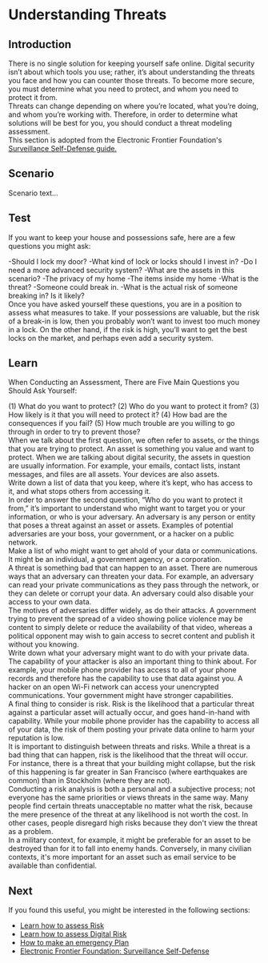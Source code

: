 # Understanding Threats
## Introduction
There is no single solution for keeping yourself safe online. Digital security isn’t about which tools you use; rather, it’s about understanding the threats you face and how you can counter those threats. To become more secure, you must determine what you need to protect, and whom you need to protect it from.
<br>
Threats can change depending on where you’re located, what you’re doing, and whom you’re working with. Therefore, in order to determine what solutions will be best for you, you should conduct a threat modeling assessment.
<br>
This section is adopted from the Electronic Frontier Foundation's [Surveillance Self-Defense guide.](https://ssd.eff.org/en/module/introduction-threat-modeling)


## Scenario
Scenario text...

## Test
If you want to keep your house and possessions safe, here are a few questions you might ask:

-Should I lock my door?
-What kind of lock or locks should I invest in?
-Do I need a more advanced security system?
-What are the assets in this scenario?
  -The privacy of my home
  -The items inside my home
-What is the threat?
  -Someone could break in.
  -What is the actual risk of someone breaking in? Is it likely?
<br>
Once you have asked yourself these questions, you are in a position to assess what measures to take. If your possessions are valuable, but the risk of a break-in is low, then you probably won’t want to invest too much money in a lock. On the other hand, if the risk is high, you’ll want to get the best locks on the market, and perhaps even add a security system.

## Learn

When Conducting an Assessment, There are Five Main Questions you Should Ask Yourself:

(1) What do you want to protect?
(2) Who do you want to protect it from?
(3) How likely is it that you will need to protect it?
(4) How bad are the consequences if you fail?
(5) How much trouble are you willing to go through in order to try to prevent those?
<br>
When we talk about the first question, we often refer to assets, or the things that you are trying to protect. An asset is something you value and want to protect. When we are talking about digital security, the assets in question are usually information. For example, your emails, contact lists, instant messages, and files are all assets. Your devices are also assets.
<br>
Write down a list of data that you keep, where it’s kept, who has access to it, and what stops others from accessing it.
<br>
In order to answer the second question, “Who do you want to protect it from,” it’s important to understand who might want to target you or your information, or who is your adversary. An adversary is any person or entity that poses a threat against an asset or assets. Examples of potential adversaries are your boss, your government, or a hacker on a public network.
<br>
Make a list of who might want to get ahold of your data or communications. It might be an individual, a government agency, or a corporation.
<br>
A threat is something bad that can happen to an asset. There are numerous ways that an adversary can threaten your data. For example, an adversary can read your private communications as they pass through the network, or they can delete or corrupt your data. An adversary could also disable your access to your own data.
<br>
The motives of adversaries differ widely, as do their attacks. A government trying to prevent the spread of a video showing police violence may be content to simply delete or reduce the availability of that video, whereas a political opponent may wish to gain access to secret content and publish it without you knowing.
<br>
Write down what your adversary might want to do with your private data.
<br>
The capability of your attacker is also an important thing to think about. For example, your mobile phone provider has access to all of your phone records and therefore has the capability to use that data against you. A hacker on an open Wi-Fi network can access your unencrypted communications. Your government might have stronger capabilities.
<br>
A final thing to consider is risk. Risk is the likelihood that a particular threat against a particular asset will actually occur, and goes hand-in-hand with capability. While your mobile phone provider has the capability to access all of your data, the risk of them posting your private data online to harm your reputation is low.
<br>
It is important to distinguish between threats and risks. While a threat is a bad thing that can happen, risk is the likelihood that the threat will occur. For instance, there is a threat that your building might collapse, but the risk of this happening is far greater in San Francisco (where earthquakes are common) than in Stockholm (where they are not).
<br>
Conducting a risk analysis is both a personal and a subjective process; not everyone has the same priorities or views threats in the same way. Many people find certain threats unacceptable no matter what the risk, because the mere presence of the threat at any likelihood is not worth the cost. In other cases, people disregard high risks because they don't view the threat as a problem.
<br>
In a military context, for example, it might be preferable for an asset to be destroyed than for it to fall into enemy hands. Conversely, in many civilian contexts, it's more important for an asset such as email service to be available than confidential.


## Next
If you found this useful, you might be interested in the following sections:
* [Learn how to assess Risk](en/topics/practice-2-planning/2-assess-risk/1-intro.md)
* [Learn how to assess Digital Risk](en/topics/practice-2-planning/3-assess-digital-risk/1-intro-hrd.md)
* [How to make an emergency Plan](en/topics/practice-2-planning/4-emergency-plan/1-intro.md)
 * [Electronic Frontier Foundation: Surveillance Self-Defense](https://ssd.eff.org/en/module/introduction-threat-modeling)


